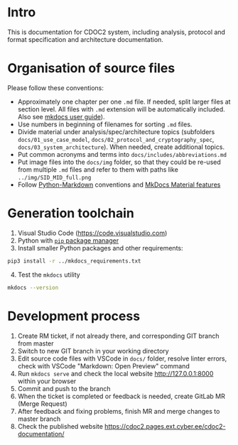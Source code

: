# Intro

This is documentation for CDOC2 system, including analysis, protocol and format specification and architecture documentation.

# Organisation of source files

Please follow these conventions:

* Approximately one chapter per one `.md` file. If needed, split larger files at section level. All files with `.md` extension will be automatically included. Also see [mkdocs user guide](https://www.mkdocs.org/user-guide/writing-your-docs/)).
* Use numbers in beginning of filenames for sorting `.md` files.
* Divide material under analysis/spec/architecture topics (subfolders `docs/01_use_case_model`, `docs/02_protocol_and_cryptography_spec`, `docs/03_system_architecture`). When needed, create additional topics.
* Put common acronyms and terms into `docs/includes/abbreviations.md`
* Put image files into the `docs/img` folder, so that they could be re-used from multiple `.md` files and refer to them with paths like `../img/SID_MID_full.png`
* Follow [Python-Markdown](https://python-markdown.github.io/#features) conventions and [MkDocs Material features](https://squidfunk.github.io/mkdocs-material/reference/)

# Generation toolchain

1. Visual Studio Code (<https://code.visualstudio.com>)
2. Python with [`pip` package manager](<https://packaging.python.org/en/latest/tutorials/installing-packages/#ensure-you-can-run-pip-from-the-command-line>)
3. Install smaller Python packages and other requirements:

```bash
pip3 install -r ../mkdocs_requirements.txt
```

4. Test the `mkdocs` utility

```bash
mkdocs --version
```

# Development process

1. Create RM ticket, if not already there, and corresponding GIT branch from master
2. Switch to new GIT branch in your working directory
3. Edit source code files with VSCode in `docs/` folder, resolve linter errors, check with VSCode "Markdown: Open Preview" command
4. Run `mkdocs serve` and check the local website <http://127.0.0.1:8000> within your browser
5. Commit and push to the branch
6. When the ticket is completed or feedback is needed, create GitLab MR (Merge Request)
7. After feedback and fixing problems, finish MR and merge changes to master branch
8. Check the published website <https://cdoc2.pages.ext.cyber.ee/cdoc2-documentation/>
